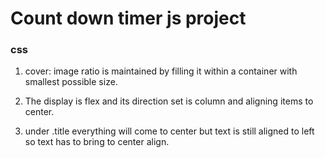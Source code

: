 # Count down timer js project

### css

1. cover: image ratio is maintained by filling it within a container with smallest possible size.

2. The display is flex and its direction set is column and aligning items to center.

3. under .title everything will come to center but text is still aligned to left so text has to bring to center align.
